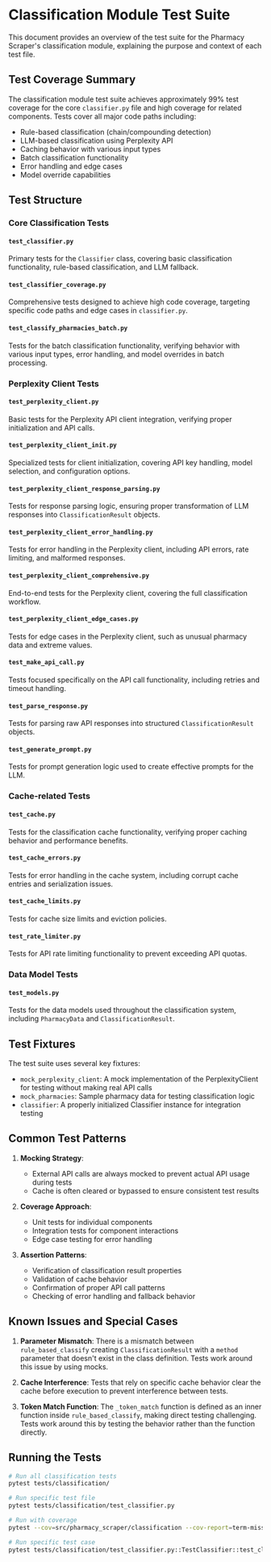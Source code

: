 # Classification Module Test Suite

This document provides an overview of the test suite for the Pharmacy Scraper's classification module, explaining the purpose and context of each test file.

## Test Coverage Summary

The classification module test suite achieves approximately 99% test coverage for the core `classifier.py` file and high coverage for related components. Tests cover all major code paths including:

- Rule-based classification (chain/compounding detection)
- LLM-based classification using Perplexity API
- Caching behavior with various input types
- Batch classification functionality
- Error handling and edge cases
- Model override capabilities

## Test Structure

### Core Classification Tests

#### `test_classifier.py`
Primary tests for the `Classifier` class, covering basic classification functionality, rule-based classification, and LLM fallback.

#### `test_classifier_coverage.py`
Comprehensive tests designed to achieve high code coverage, targeting specific code paths and edge cases in `classifier.py`.

#### `test_classify_pharmacies_batch.py`
Tests for the batch classification functionality, verifying behavior with various input types, error handling, and model overrides in batch processing.

### Perplexity Client Tests

#### `test_perplexity_client.py`
Basic tests for the Perplexity API client integration, verifying proper initialization and API calls.

#### `test_perplexity_client_init.py`
Specialized tests for client initialization, covering API key handling, model selection, and configuration options.

#### `test_perplexity_client_response_parsing.py`
Tests for response parsing logic, ensuring proper transformation of LLM responses into `ClassificationResult` objects.

#### `test_perplexity_client_error_handling.py`
Tests for error handling in the Perplexity client, including API errors, rate limiting, and malformed responses.

#### `test_perplexity_client_comprehensive.py`
End-to-end tests for the Perplexity client, covering the full classification workflow.

#### `test_perplexity_client_edge_cases.py`
Tests for edge cases in the Perplexity client, such as unusual pharmacy data and extreme values.

#### `test_make_api_call.py`
Tests focused specifically on the API call functionality, including retries and timeout handling.

#### `test_parse_response.py`
Tests for parsing raw API responses into structured `ClassificationResult` objects.

#### `test_generate_prompt.py`
Tests for prompt generation logic used to create effective prompts for the LLM.

### Cache-related Tests

#### `test_cache.py`
Tests for the classification cache functionality, verifying proper caching behavior and performance benefits.

#### `test_cache_errors.py`
Tests for error handling in the cache system, including corrupt cache entries and serialization issues.

#### `test_cache_limits.py`
Tests for cache size limits and eviction policies.

#### `test_rate_limiter.py`
Tests for API rate limiting functionality to prevent exceeding API quotas.

### Data Model Tests

#### `test_models.py`
Tests for the data models used throughout the classification system, including `PharmacyData` and `ClassificationResult`.

## Test Fixtures

The test suite uses several key fixtures:

- `mock_perplexity_client`: A mock implementation of the PerplexityClient for testing without making real API calls
- `mock_pharmacies`: Sample pharmacy data for testing classification logic
- `classifier`: A properly initialized Classifier instance for integration testing

## Common Test Patterns

1. **Mocking Strategy**:
   - External API calls are always mocked to prevent actual API usage during tests
   - Cache is often cleared or bypassed to ensure consistent test results

2. **Coverage Approach**:
   - Unit tests for individual components
   - Integration tests for component interactions
   - Edge case testing for error handling

3. **Assertion Patterns**:
   - Verification of classification result properties
   - Validation of cache behavior
   - Confirmation of proper API call patterns
   - Checking of error handling and fallback behavior

## Known Issues and Special Cases

1. **Parameter Mismatch**: There is a mismatch between `rule_based_classify` creating `ClassificationResult` with a `method` parameter that doesn't exist in the class definition. Tests work around this issue by using mocks.

2. **Cache Interference**: Tests that rely on specific cache behavior clear the cache before execution to prevent interference between tests.

3. **Token Match Function**: The `_token_match` function is defined as an inner function inside `rule_based_classify`, making direct testing challenging. Tests work around this by testing the behavior rather than the function directly.

## Running the Tests

```bash
# Run all classification tests
pytest tests/classification/

# Run specific test file
pytest tests/classification/test_classifier.py

# Run with coverage
pytest --cov=src/pharmacy_scraper/classification --cov-report=term-missing tests/classification/

# Run specific test case
pytest tests/classification/test_classifier.py::TestClassifier::test_classify_pharmacy
```
